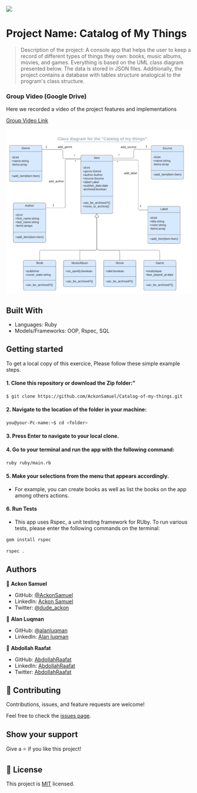 ![](https://img.shields.io/badge/Microverse-blueviolet)

# Project Name: Catalog of My Things

> Description of the project: A console app that helps the user to keep a record of different types of things they own: books, music albums, movies, and games. Everything is based on the UML class diagram presented below. The data is stored in JSON files. Additionally, the project contains a database with tables structure analogical to the program's class structure.

### Group Video (Google Drive)
Here we recorded a video of the project features and implementations

[Group Video Link](https://drive.google.com/file/d/1xo1DM-BpKsGmBE35fATPzuiea0wvlRAm/view?usp=sharing)

![uml diagram](uml.png)

## Built With
- Languages: Ruby
- Models/Frameworks: OOP, Rspec, SQL

## Getting started
To get a local copy of this exercice, Please follow these simple example steps.

#### 1. Clone this repository or download the Zip folder:"

```bash command
$ git clone https://github.com/AckonSamuel/Catalog-of-my-things.git
```
#### 2. Navigate to the location of the folder in your machine:
```bash command
you@your-Pc-name:~$ cd <folder>
```
#### 3. Press Enter to navigate to your local clone.

#### 4. Go to your terminal and run the app with the following command:
```bash command
ruby ruby/main.rb
```

#### 5. Make your selections from the menu that appears accordingly.
- For example, you can create books as well as list the books on the app among others actions.

#### 6. Run Tests
- This app uses Rspec, a unit testing framework for RUby. To run various tests, please enter the following commands on the terminal:

```sh
gem install rspec
```

```sh
rspec .
```

## Authors

👤 **Ackon Samuel**

- GitHub: [@AckonSamuel](https://github.com/AckonSamuel)
- LinkedIn: [Ackon Samuel](https://www.linkedin.com/in/samuel-yaw-ackon/) 
- Twitter: [@dude_ackon](https://twitter.com/dude_ackon)

👤 **Alan Luqman**

- GitHub: [@alanluqman](https://github.com/alanluqman)
- LinkedIn: [Alan luqman](https://www.linkedin.com/in/alan-luqman-61623b17a/)

👤 **Abdollah Raafat**

- GitHub: [AbdollahRaafat](https://github.com/AbdollahRaafat)
- LinkedIn: [AbdollahRaafat](https://www.linkedin.com/in/abdollah-raafat-886059221/)
- Twitter: [AbdollahRaafat](https://twitter.com/abdollah_raafat)
## 🤝 Contributing

Contributions, issues, and feature requests are welcome!

Feel free to check the [issues page](../../issues/).

## Show your support

Give a ⭐️ if you like this project!


## 📝 License

This project is [MIT](./MIT.md) licensed.
